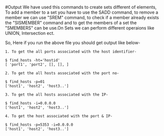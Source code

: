 


#Output
We have used this commands to create sets different of elements, To add a member to a set you have to use the SADD command, 
to remove a member we can use "SREM" command, to check if a member already exists the "SISMEMBER" command and to get the members of a set the "SMEMBERS" can be use.On Sets we can perform different operaions like UNION, Intersection ect.


So, Here if you run the above file you should get output like below-
```
1. To get the all ports associated with the host identifier-

$ find_hosts -ht='hostid'        
[ 'port1', 'port2', [], [], ]		  

2. To get the all hosts associated with the port no-

$ find_hosts -p=01
['host1', 'host2', 'host3..']		

3. To get the all hosts associated with the IP-

$ find_hosts -i=0.0.0.0
['host1', 'host2', 'host3..']		

4. To get the host associated with the port & IP-

$ find_hosts -p=5353 -i=0.0.0.0
['host1', 'host2', 'host3..']   
```





